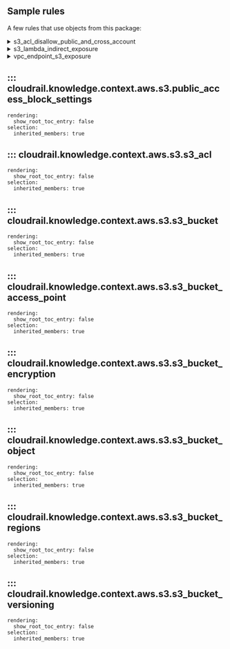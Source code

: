 ## Sample rules
A few rules that use objects from this package:

<details>
<summary>s3_acl_disallow_public_and_cross_account</summary>

```python
--8<--
cloudrail/knowledge/rules/aws/context_aware/public_access_validation_rules/s3_acl_allow_public_access_rule.py
--8<--
```
</details>
<details>
<summary>s3_lambda_indirect_exposure</summary>

```python
--8<--
cloudrail/knowledge/rules/aws/context_aware/indirect_public_access_rules/s3_bucket_lambda_indirect_exposure_rule.py
--8<--
```
</details>
<details>
<summary>vpc_endpoint_s3_exposure</summary>

```python
--8<--
cloudrail/knowledge/rules/aws/context_aware/vpc_endpoints/vpc_endpoint_gateway_not_used_rule.py
--8<--
```
</details>

## ::: cloudrail.knowledge.context.aws.s3.public_access_block_settings
    rendering:
      show_root_toc_entry: false
    selection:
      inherited_members: true

## ::: cloudrail.knowledge.context.aws.s3.s3_acl
    rendering:
      show_root_toc_entry: false
    selection:
      inherited_members: true

## ::: cloudrail.knowledge.context.aws.s3.s3_bucket
    rendering:
      show_root_toc_entry: false
    selection:
      inherited_members: true

## ::: cloudrail.knowledge.context.aws.s3.s3_bucket_access_point
    rendering:
      show_root_toc_entry: false
    selection:
      inherited_members: true

## ::: cloudrail.knowledge.context.aws.s3.s3_bucket_encryption
    rendering:
      show_root_toc_entry: false
    selection:
      inherited_members: true

## ::: cloudrail.knowledge.context.aws.s3.s3_bucket_object
    rendering:
      show_root_toc_entry: false
    selection:
      inherited_members: true

## ::: cloudrail.knowledge.context.aws.s3.s3_bucket_regions
    rendering:
      show_root_toc_entry: false
    selection:
      inherited_members: true

## ::: cloudrail.knowledge.context.aws.s3.s3_bucket_versioning
    rendering:
      show_root_toc_entry: false
    selection:
      inherited_members: true
